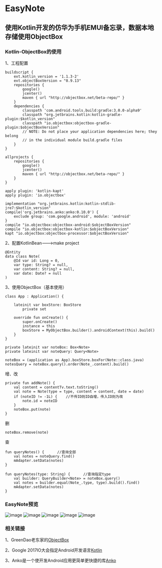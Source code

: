 # EasyNote
## 使用Kotlin开发的仿华为手机EMUI备忘录，数据本地存储使用ObjectBox

### Kotlin-ObjectBox的使用

1、工程配置
```
buildscript {
    ext.kotlin_version = '1.1.3-2'
    ext.objectBoxVersion = "0.9.13"
    repositories {
        google()
        jcenter()
        maven { url "http://objectbox.net/beta-repo/" }
    }
    dependencies {
        classpath 'com.android.tools.build:gradle:3.0.0-alpha9'
        classpath "org.jetbrains.kotlin:kotlin-gradle-plugin:$kotlin_version"
        classpath "io.objectbox:objectbox-gradle-plugin:$objectBoxVersion"
        // NOTE: Do not place your application dependencies here; they belong
        // in the individual module build.gradle files
    }
}

allprojects {
    repositories {
        google()
        jcenter()
        maven { url "http://objectbox.net/beta-repo/" }
    }
}
```
```
apply plugin: 'kotlin-kapt'
apply plugin: 'io.objectbox'
```
```
implementation "org.jetbrains.kotlin:kotlin-stdlib-jre7:$kotlin_version"
compile('org.jetbrains.anko:anko:0.10.0') {
    exclude group: 'com.google.android', module: 'android'
}
compile "io.objectbox:objectbox-android:$objectBoxVersion"
compile "io.objectbox:objectbox-kotlin:$objectBoxVersion"
kapt "io.objectbox:objectbox-processor:$objectBoxVersion"
```
2、配置KotlinBean--->make project
```
@Entity
data class Note(
    @Id var id: Long = 0,
    var type: String? = null,
    var content: String? = null,
    var date: Date? = null
)
```
3、使用ObjectBox（基本使用）
```
class App : Application() {

    lateinit var boxStore: BoxStore
        private set

    override fun onCreate() {
        super.onCreate()
        instance = this
        boxStore = MyObjectBox.builder().androidContext(this).build()
    }
}

private lateinit var noteBox: Box<Note>
private lateinit var noteQuery: Query<Note>

noteBox = (application as App).boxStore.boxFor(Note::class.java)
notesQuery = noteBox.query().order(Note_.content).build()
```
增、改
```
private fun addNote() {
    val content = contentTv.text.toString()
    val note = Note(type = type, content = content, date = date)
    if (noteID != -1L) {    //不传ID则ID自增，传入ID则为改
        note.id = noteID
    }
    noteBox.put(note)
}
```
删

```
noteBox.remove(note)
```
查

```
fun queryNotes() {      //查询全部
    val notes = noteQuery.find()
    mAdapter.setData(notes)
}

fun queryNotes(type: String) {      //查询指定type
    val builder: QueryBuilder<Note> = noteBox.query()
    val notes = builder.equal(Note_.type, type).build().find()
    mAdapter.setData(notes)
}
```

### EasyNote预览

![image](https://github.com/leiyun1993/EasyNote/raw/master/images/01.jpg)
![image](https://github.com/leiyun1993/EasyNote/raw/master/images/02.jpg)
![image](https://github.com/leiyun1993/EasyNote/raw/master/images/03.jpg)
![image](https://github.com/leiyun1993/EasyNote/raw/master/images/04.jpg)
![image](https://github.com/leiyun1993/EasyNote/raw/master/images/05.jpg)

### 相关链接

1、GreenDao老东家的[ObjectBox](https://github.com/greenrobot/ObjectBox)

2、Google 2017IO大会指定Android开发语言[Kotlin](https://github.com/JetBrains/kotlin)

3、Anko是一个使开发Android应用更简单更快捷的库[Anko](https://github.com/Kotlin/anko)